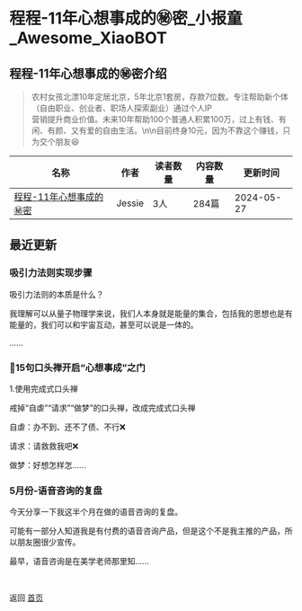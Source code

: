 # 程程-11年心想事成的㊙️密_小报童_Awesome_XiaoBOT

## 程程-11年心想事成的㊙️密介绍
> 农村女孩北漂10年定居北京，5年北京1套房，存款7位数。专注帮助新个体（自由职业、创业者、职场人探索副业）通过个人IP  
营销提升商业价值。未来10年帮助100个普通人积累100万，过上有钱、有闲、有颜、又有爱的自由生活。\n\n目前终身10元，因为不靠这个赚钱，只为交个朋友😆  
  


|名称|作者|读者数量|内容数量|更新时间|
|---|---|---|---|---|
|[程程-11年心想事成的㊙️密](https://xiaobot.net/p/Jessie20240412?refer=0b133df9-27dc-423b-8101-639049001c13)|Jessie|3人|284篇|2024-05-27|

## 最近更新
### 吸引力法则实现步骤

吸引力法则的本质是什么？

我理解可以从量子物理学来说，我们人本身就是能量的集合，包括我的思想也是有能量的，我们可以和宇宙互动，甚至可以说是一体的。

......

### 🧲15句口头禅开启“心想事成”之门

1.使用完成式口头禅

戒掉“自虐”“请求”“做梦”的口头禅，改成完成式口头禅

自虐：办不到、还不了债、不行❌

请求：请救救我吧❌

做梦：好想怎样怎......

### 5月份-语音咨询的复盘

今天分享一下我这半个月在做的语音咨询的复盘。

可能有一部分人知道我是有付费的语音咨询产品，但是这个不是我主推的产品，所以朋友圈很少宣传。

最早，语音咨询是在美学老师那里知......


<a href="https://github.com/Reno9527/awesome-xiaobot" style="color: white; text-decoration: none;">awesome-xiaobot</a>

返回 [首页](../README.md)
